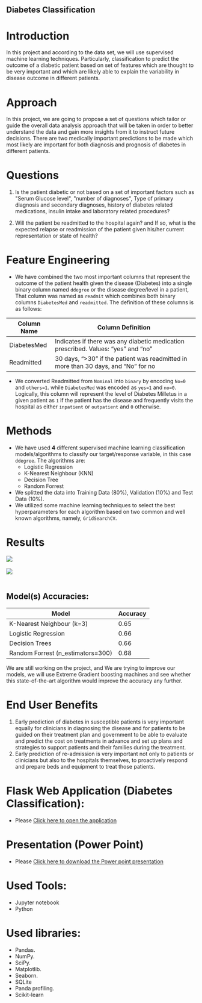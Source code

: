 ## Diabetes Classification

# Introduction

In this project and according to the data set, we will use supervised machine learning techniques.
Particularly, classification to predict the outcome of a diabetic patient based on set of features which are thought to be very important 
and which are likely able to explain the variability in disease outcome in different patients.


# Approach

In this project, we are going to propose a set of questions which tailor or guide the overall data analysis approach that will be taken in order to better understand the data and gain more insights from it to instruct future decisions. There are two medically important predictions to be made which most likely are important for both diagnosis and prognosis of diabetes in different patients.

# Questions

1. Is the patient diabetic or not based on a set of important factors such as
   &quot;Serum Glucose level&quot;, &quot;number of diagnoses&quot;, Type of primary diagnosis and secondary diagnoses, history of diabetes related medications, insulin intake and laboratory related procedures?
   
2. Will the patient be readmitted to the hospital again? and If so, 
   what is the expected relapse or readmission of the patient given his/her current representation or state of health?
   
# Feature Engineering

- We have combined the two most important columns that represent the outcome of the patient health given the disease (Diabetes) into a single binary column
  named `ddegree` or the disease degree/level in a patient,
That column was named as `readmit` which combines both binary columns `DiabetesMed` and `readmitted`. The definition of these columns is as follows:
  
|Column Name|Column Definition                                                                 |
|-----------|----------------------------------------------------------------------------------|
|DiabetesMed|Indicates if there was any diabetic medication prescribed. Values: “yes” and “no” |
|Readmitted |30 days, “>30” if the patient was readmitted in more than 30 days, and “No” for no|

- We converted Readmitted from `Nominal` into `binary` by encoding `No=0` and `others=1`. while `DiabetesMed` was encoded as `yes=1` and `no=0`.
Logically, this column will represent the level of Diabetes Milletus in a given patient as `1` if the patient has the disease and frequently visits the hospital as
either `inpatient` or `outpatient` and `0` otherwise.


# Methods

- We have used **4** different supervised machine learning classification models/algorithms to classify our target/response variable, in this case `ddegree`.
The algorithms are:
  - Logistic Regression
  - K-Nearest Neighbour (KNN)
  - Decision Tree
  - Random Forrest
- We splitted the data into Training Data (80%), Validation (10%) and Test Data (10%).
- We utilized some machine learning techniques to select the best hyperparameters for each algorithm based on two 
common and well known algorithms, namely, `GridSearchCV`.
  
# Results

<img src="1.png">
<br/>
<br/>

<img src="2.png">
<br/>
<br/>



Model(s) Accuracies:
--------------------

|Model              |Accuracy|
|-------------------|--------|
|K-Nearest Neighbour (k=3)|0.65|
|Logistic Regression|0.66    |
|Decision Trees     |0.66    |
|Random Forrest (n_estimators=300)|0.68|

We are still working on the project, and We are trying to improve our models, we will use Extreme Gradient boosting machines and see whether this
state-of-the-art algorithm would improve the accuracy any further.

# End User Benefits

1. Early prediction of diabetes in susceptible patients is very important equally for clinicians in diagnosing the disease and for patients to be guided on their treatment plan and government to be able to evaluate and predict the cost on treatments in advance and set up plans and strategies to support patients and their families during the treatment.
2. Early prediction of re-admission is very important not only to patients or clinicians but also to the hospitals themselves, to proactively respond and prepare beds and equipment to treat those patients.


# Flask Web Application (Diabetes Classification):

- Please <a href="https://github.com/Memo0500/classification_app" target="blank">Click here to open the application</a>


# Presentation (Power Point)

- Please <a href="https://github.com/Memo0500/diabetes_classification/blob/master/Demo (Diabetes_Classification).pptx">Click here to download the Power point presentation</a>


# Used Tools:

- Jupyter notebook
- Python

# Used libraries:

- Pandas.
- NumPy.
- SciPy.
- Matplotlib.
- Seaborn.
- SQLite
- Panda profiling.
- Scikit-learn




